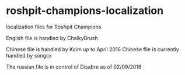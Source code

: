 # roshpit-champions-localization
localization files for Roshpit Champions

English file is handled by ChalkyBrush

Chinese file is handled by Koim up to April 2016
Chinese file is currently handled by songcx



The russian file is in control of Disabre as of 02/09/2016